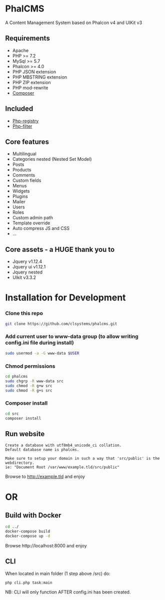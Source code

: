 # PhalCMS
A Content Management System based on Phalcon v4 and UIKit v3

## Requirements
- Apache
- PHP >= 7.2
- MySql >= 5.7
- Phalcon >= 4.0
- PHP JSON extension
- PHP MBSTRING extension
- PHP ZIP extension
- PHP mod-rewrite
- <a href="https://getcomposer.org/doc/00-intro.md#installation-linux-unix-osx" rel="nofollow">Composer</a>

## Included
- <a href="https://github.com/CLSystems/php-registry">Php-registry</a>
- <a href="https://github.com/CLSystems/php-filter">Php-filter</a>

## Core features
- Multilingual
- Categories nested (Nested Set Model)
- Posts
- Products
- Comments
- Custom fields
- Menus
- Widgets
- Plugins
- Mailer
- Users
- Roles
- Custom admin path
- Template override
- Auto compress JS and CSS
- ...

## Core assets - a HUGE thank you to
- Jquery v1.12.4
- Jquery ui v1.12.1
- Jquery nested
- UIkit v3.3.2

# Installation for Development
### Clone this repo
```sh
git clone https://github.com/clsystems/phalcms.git
```

### Add current user to www-data group (to allow writing config.ini file during install)
```sh
sudo usermod -a -G www-data $USER
```

### Chmod permissions
```sh
cd phalcms
sudo chgrp -R www-data src
sudo chmod -R g+w src
sudo chmod -R g+s src
```

### Composer install
```sh
cd src
composer install
```
## Run website
```
Create a database with utf8mb4_unicode_ci collation.
Default database name is phalcms.

Make sure to setup your domain in such a way that 'src/public' is the webdirectory.
ie: "Document Root /var/www/example.tld/src/public"
```
Browse to http://example.tld and enjoy

# OR

## Build with Docker
```sh
cd ../
docker-compose build
docker-compose up -d
```

Browse http://localhost:8000 and enjoy

## CLI
When located in main folder (1 step above /src) do:
```
php cli.php task:main
```
NB: CLI will only function AFTER config.ini has been created.
